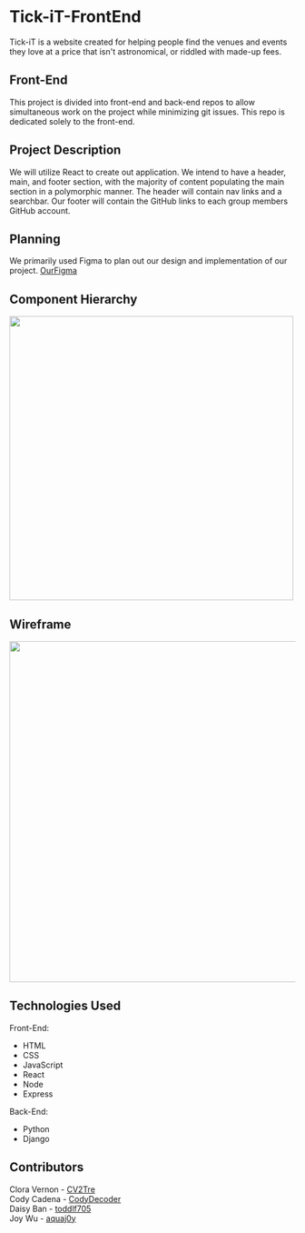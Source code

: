 # Tick-iT-FrontEnd
Tick-iT is a website created for helping people find the venues and events they love at a price that isn't astronomical, or riddled with made-up fees.

## Front-End
This project is divided into front-end and back-end repos to allow simultaneous work on the project while minimizing git issues. This repo is dedicated solely to the front-end.

## Project Description
We will utilize React to create out application. We intend to have a header, main, and footer section, with the majority of content populating the main section in a polymorphic manner. The header will contain nav links and a searchbar. Our footer will contain the GitHub links to each group members GitHub account.

## Planning
We primarily used Figma to plan out our design and implementation of our project.
[OurFigma](https://www.figma.com/file/rECUf6O0dGg3XrBLmVHRq2/Tick-iT-website?type=whiteboard&node-id=0-1&t=5FReLOmuUkSx39WJ-0)



<h2>Component Hierarchy </h2>
<img src="hierarchy.jpg" width="500"></img>

<h2>Wireframe </h2>
<img src="wireframe.jpg" width="600"></img>


## Technologies Used
Front-End:
* HTML
* CSS
* JavaScript
* React
* Node
* Express

Back-End:
* Python
* Django

## Contributors
Clora Vernon - [CV2Tre](https://github.com/CV2Tre)\
Cody Cadena - [CodyDecoder](https://github.com/codydecoder)\
Daisy Ban - [toddlf705](https://github.com/toddlf705)\
Joy Wu - [aquaj0y](https://github.com/aquaj0y)

